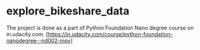 # explore_bikeshare_data
The project is done as a part of Python Foundation Nano degree course on in.udacity.com. [https://in.udacity.com/course/python-foundation-nanodegree--nd002-inpy]
